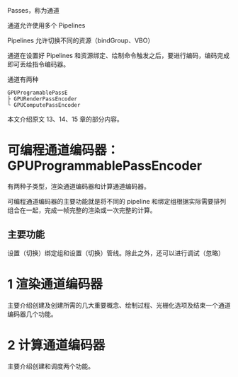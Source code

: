 Passes，称为通道

通道允许使用多个 Pipelines

Pipelines 允许切换不同的资源（bindGroup、VBO）

通道在设置好 Pipelines 和资源绑定、绘制命令触发之后，要进行编码，编码完成即可丢给指令编码器。

通道有两种

``` 
GPUProgramablePassE
├ GPURenderPassEncoder
└ GPUComputePassEncoder
```

本文介绍原文 13、14、15 章的部分内容。

# 可编程通道编码器：GPUProgrammablePassEncoder

有两种子类型，渲染通道编码器和计算通道编码器。

可编程通道编码器的主要功能就是将不同的 pipeline 和绑定组根据实际需要排列组合在一起，完成一帧完整的渲染或一次完整的计算。



## 主要功能

设置（切换）绑定组和设置（切换）管线。除此之外，还可以进行调试（忽略）



# 1 渲染通道编码器

主要介绍创建及创建所需的几大重要概念、绘制过程、光栅化选项及结束一个通道编码器几个功能。

# 2 计算通道编码器

主要介绍创建和调度两个功能。



